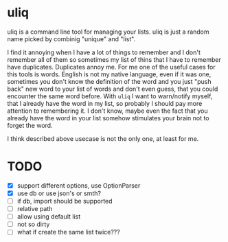 # uliq

uliq is a command line tool for managing your lists.
uliq is just a random name picked by combinig "unique" and "list".

I find it annoying when I have a lot of things to remember and I don't remember all of them so sometimes my list of thins that I have to remember have duplicates. Duplicates annoy me. For me one of the useful cases for this tools is words. English is not my native language, even if it was one, sometimes you don't know the definition of the word and you just "push back" new word to your list of words and don't even guess, that you could encounter the same word before. With `uliq` I want to warn/notify myself, that I already have the word in my list, so probably I should pay more attention to remembering it. I don't know, maybe even the fact that you already have the word in your list somehow stimulates your brain not to forget the word.

I think described above usecase is not the only one, at least for me.

TODO
====

- [x] support different options, use OptionParser
- [x] use db or use json's or smth?
- [ ] if db, import should be supported
- [ ] relative path
- [ ] allow using default list
- [ ] not so dirty
- [ ] what if create the same list twice???
